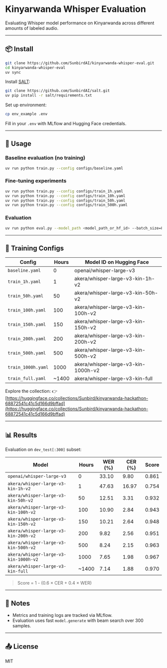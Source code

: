 # Kinyarwanda Whisper Evaluation

Evaluating Whisper model performance on Kinyarwanda across different amounts of labeled audio.

---

## 📦 Install

```bash
git clone https://github.com/SunbirdAI/kinyarwanda-whisper-eval.git
cd kinyarwanda-whisper-eval
uv sync
```

Install [SALT](https://github.com/SunbirdAI/salt):

```bash
git clone https://github.com/SunbirdAI/salt.git
uv pip install -r salt/requirements.txt
```

Set up environment:

```bash
cp env_example .env
```

Fill in your `.env` with MLflow and Hugging Face credentials.

---

## 🚀 Usage

### Baseline evaluation (no training)

```bash
uv run python train.py --config configs/baseline.yaml
```

### Fine-tuning experiments

```bash
uv run python train.py --config configs/train_1h.yaml
uv run python train.py --config configs/train_10h.yaml
uv run python train.py --config configs/train_50h.yaml
uv run python train.py --config configs/train_500h.yaml
```

### Evaluation

```bash
uv run python eval.py --model_path <model_path_or_hf_id> --batch_size=8
```

---

## 📁 Training Configs

| Config             | Hours  | Model ID on Hugging Face            |
| ------------------ | ------ | ----------------------------------- |
| `baseline.yaml`    | 0      | openai/whisper-large-v3             |
| `train_1h.yaml`    | 1      | akera/whisper-large-v3-kin-1h-v2    |
| `train_50h.yaml`   | 50     | akera/whisper-large-v3-kin-50h-v2   |
| `train_100h.yaml`  | 100    | akera/whisper-large-v3-kin-100h-v2  |
| `train_150h.yaml`  | 150    | akera/whisper-large-v3-kin-150h-v2  |
| `train_200h.yaml`  | 200    | akera/whisper-large-v3-kin-200h-v2  |
| `train_500h.yaml`  | 500    | akera/whisper-large-v3-kin-500h-v2  |
| `train_1000h.yaml` | 1000   | akera/whisper-large-v3-kin-1000h-v2 |
| `train_full.yaml`  | \~1400 | akera/whisper-large-v3-kin-full     |

Explore the collection:
👉 [https://huggingface.co/collections/Sunbird/kinyarwanda-hackathon-68872541c41c5d166d9bffad](https://huggingface.co/collections/Sunbird/kinyarwanda-hackathon-68872541c41c5d166d9bffad)

---

## 📊 Results

Evaluation on `dev_test[:300]` subset:

| Model                                 | Hours  | WER (%) | CER (%) | Score |
| ------------------------------------- | ------ | ------- | ------- | ----- |
| `openai/whisper-large-v3`             | 0      | 33.10   | 9.80    | 0.861 |
| `akera/whisper-large-v3-kin-1h-v2`    | 1      | 47.63   | 16.97   | 0.754 |
| `akera/whisper-large-v3-kin-50h-v2`   | 50     | 12.51   | 3.31    | 0.932 |
| `akera/whisper-large-v3-kin-100h-v2`  | 100    | 10.90   | 2.84    | 0.943 |
| `akera/whisper-large-v3-kin-150h-v2`  | 150    | 10.21   | 2.64    | 0.948 |
| `akera/whisper-large-v3-kin-200h-v2`  | 200    | 9.82    | 2.56    | 0.951 |
| `akera/whisper-large-v3-kin-500h-v2`  | 500    | 8.24    | 2.15    | 0.963 |
| `akera/whisper-large-v3-kin-1000h-v2` | 1000   | 7.65    | 1.98    | 0.967 |
| `akera/whisper-large-v3-kin-full`     | \~1400 | 7.14    | 1.88    | 0.970 |

> Score = 1 - (0.6 × CER + 0.4 × WER)

---

## 📒 Notes

* Metrics and training logs are tracked via MLflow.
* Evaluation uses fast `model.generate` with beam search over 300 samples.

---

## 📤 License

MIT
